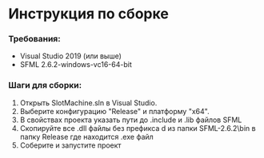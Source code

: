 # Инструкция по сборке

### Требования:
- Visual Studio 2019 (или выше)
- SFML 2.6.2-windows-vc16-64-bit

### Шаги для сборки:
1. Открыть SlotMachine.sln в Visual Studio.
2. Выберите конфигурацию "Release" и платформу "x64".
3. В свойствах проекта указать пути до .include и .lib файлов SFML 
5. Cкопируйте все .dll файлы без префикса d из папки SFML-2.6.2\bin в папку Release где находится .exe файл
6. Соберите и запустите проект
